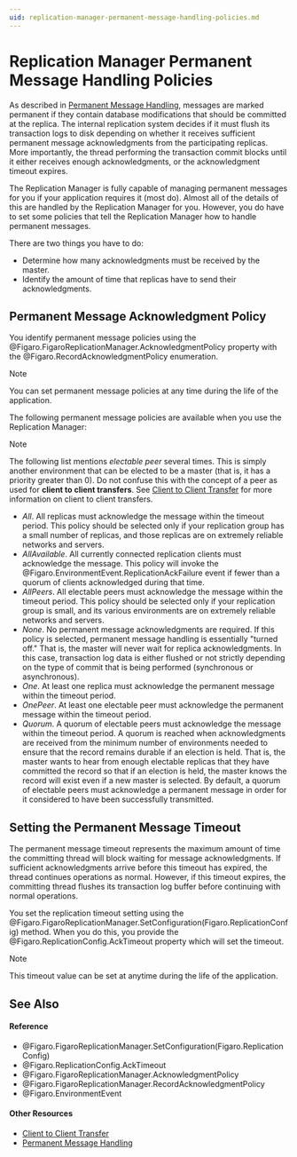 ```yaml
---
uid: replication-manager-permanent-message-handling-policies.md
---
```


# Replication Manager Permanent Message Handling Policies

As described in [Permanent Message Handling](xref:permanent-message-handling.md), messages are marked permanent if they contain database modifications that should be committed at the replica. The internal replication system decides if it must flush its transaction logs to disk depending on whether it receives sufficient permanent message acknowledgments from the participating replicas. More importantly, the thread performing the transaction commit blocks until it either receives enough acknowledgments, or the acknowledgment timeout expires.

The Replication Manager is fully capable of managing permanent messages for you if your application requires it (most do). Almost all of the details of this are handled by the Replication Manager for you. However, you do have to set some policies that tell the Replication Manager how to handle permanent messages.


There are two things you have to do:
* Determine how many acknowledgments must be received by the master.
* Identify the amount of time that replicas have to send their acknowledgments.

## Permanent Message Acknowledgment Policy

You identify permanent message policies using the @Figaro.FigaroReplicationManager.AcknowledgmentPolicy property with the @Figaro.RecordAcknowledgmentPolicy enumeration.
>[!NOTE]
>You can set permanent message policies at any time during the life of the application.

The following permanent message policies are available when you use the Replication Manager:

>[!NOTE]
>The following list mentions _electable peer_ several times. This is simply another environment that can be elected to be a master (that is, it has a priority greater than 0). Do not confuse this with the concept of a peer as used for **client to client transfers**. See [Client to Client Transfer](xref:client-to-client-transfer.md) for more information on client to client transfers.

* *All*. All replicas must acknowledge the message within the timeout period. This policy should be selected only if your replication group has a small number of replicas, and those replicas are on extremely reliable networks and servers.
* *AllAvailable*. All currently connected replication clients must acknowledge the message. This policy will invoke the @Figaro.EnvironmentEvent.ReplicationAckFailure event if fewer than a quorum of clients acknowledged during that time.
* *AllPeers*. All electable peers must acknowledge the message within the timeout period. This policy should be selected only if your replication group is small, and its various environments are on extremely reliable networks and servers.
* *None*. No permanent message acknowledgments are required. If this policy is selected, permanent message handling is essentially "turned off." That is, the master will never wait for replica acknowledgments. In this case, transaction log data is either flushed or not strictly depending on the type of commit that is being performed (synchronous or asynchronous).
* *One*. At least one replica must acknowledge the permanent message within the timeout period.
* *OnePeer*. At least one electable peer must acknowledge the permanent message within the timeout period.
* *Quorum*. A quorum of electable peers must acknowledge the message within the timeout period. A quorum is reached when acknowledgments are received from the minimum number of environments needed to ensure that the record remains durable if an election is held. That is, the master wants to hear from enough electable replicas that they have committed the record so that if an election is held, the master knows the record will exist even if a new master is selected. By default, a quorum of electable peers must acknowledge a permanent message in order for it considered to have been successfully transmitted.

## Setting the Permanent Message Timeout

The permanent message timeout represents the maximum amount of time the committing thread will block waiting for message acknowledgments. If sufficient acknowledgments arrive before this timeout has expired, the thread continues operations as normal. However, if this timeout expires, the committing thread flushes its transaction log buffer before continuing with normal operations.


You set the replication timeout setting using the @Figaro.FigaroReplicationManager.SetConfiguration(Figaro.ReplicationConfig) method. When you do this, you provide the @Figaro.ReplicationConfig.AckTimeout property which will set the timeout.

>[!NOTE]
This timeout value can be set at anytime during the life of the application.

## See Also

#### Reference
* @Figaro.FigaroReplicationManager.SetConfiguration(Figaro.ReplicationConfig)
* @Figaro.ReplicationConfig.AckTimeout
* @Figaro.FigaroReplicationManager.AcknowledgmentPolicy
* @Figaro.FigaroReplicationManager.RecordAcknowledgmentPolicy
* @Figaro.EnvironmentEvent

#### Other Resources
* [Client to Client Transfer](xref:client-to-client-transfer.md)
* [Permanent Message Handling](xref:permanent-message-handling.md)
